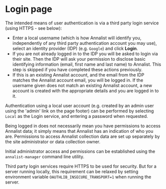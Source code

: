 # Login page

The intended means of user authentication is via a third party login service (using HTTPS - see below):

* Enter a local username (which is how Annalist will identify you, independently of any third party authentication account you may use), select an identity provider (IDP) (e.g. `Google`) and click **Login**.
* If you are not already logged in to the IDP you will be asked to login via their site.  Then the IDP will ask your permission to disclose basic identifying information (email, first name and last name) to Annalist.  This step is skipped if you have completed these actions previously.
* If this is an existing Annalist account, and the email from the IDP matches the Annalist account email, you will be logged in.  If the username given does not match an existing Annalist account, a new account is created with the appropriate details and you are logged in to it.

Authentication using a local user account (e.g. created by an admin user using the 'admin' link on the page footer) can be performed by selecting `Local` as the Login service, and entering a password when requested.

Being logged in does not necessarily mean you have permissions to access Annalist data;  it simply means that Annalist has an indication of who you are.  Permissions to access Annalist collection data are set up separately by the site administrator or data collection owner.

Initial administrator access and permissions can be established using the `annalist-manager` command line utility.

Third party login services require HTTPS to be used for security.  But for a server running locally, this requirement can be relaxed by setting environment variable `OAUTHLIB_INSECURE_TRANSPORT=1` when running the server.

